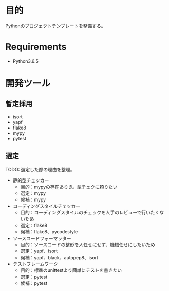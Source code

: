 # 目的

Pythonのプロジェクトテンプレートを整備する。

# Requirements

 - Python3.6.5

# 開発ツール

## 暫定採用

 - isort
 - yapf
 - flake8
 - mypy
 - pytest

## 選定

TODO: 選定した際の理由を整理。

 - 静的型チェッカー
   - 目的：mypyの存在ありき。型チェクに頼りたい
   - 選定：mypy
   - 候補：mypy
 - コーディングスタイルチェッカー
   - 目的：コーディングスタイルのチェックを人手のレビューで行いたくないため
   - 選定：flake8
   - 候補：flake8、pycodestyle
 - ソースコードフォーマッター
   - 目的：ソースコードの整形を人任せにせず、機械任せにしたいため
   - 選定：yapf、isort
   - 候補：yapf、black、autopep8、isort
 - テストフレームワーク
   - 目的：標準のunittestより簡単にテストを書きたい
   - 選定：pytest
   - 候補：pytest
